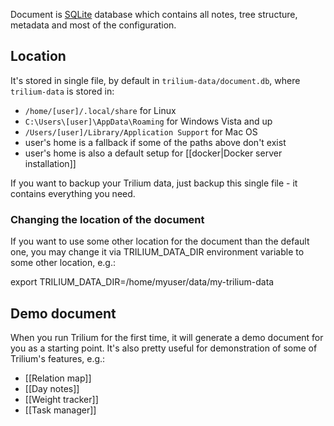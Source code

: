 Document is [SQLite](https://www.sqlite.org) database which contains all notes, tree structure, metadata and most of the configuration.

## Location
It's stored in single file, by default in `trilium-data/document.db`, where `trilium-data` is stored in:

* `/home/[user]/.local/share` for Linux
* `C:\Users\[user]\AppData\Roaming` for Windows Vista and up
* `/Users/[user]/Library/Application Support` for Mac OS
* user's home is a fallback if some of the paths above don't exist
* user's home is also a default setup for [[docker|Docker server installation]]

If you want to backup your Trilium data, just backup this single file - it contains everything you need.

### Changing the location of the document

If you want to use some other location for the document than the default one, you may change it via TRILIUM_DATA_DIR environment variable to some other location, e.g.:

export TRILIUM_DATA_DIR=/home/myuser/data/my-trilium-data

## Demo document

When you run Trilium for the first time, it will generate a demo document for you as a starting point. It's also pretty useful for demonstration of some of Trilium's features, e.g.:

* [[Relation map]]
* [[Day notes]]
* [[Weight tracker]]
* [[Task manager]]
